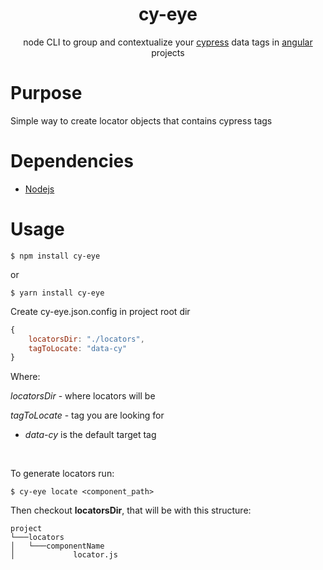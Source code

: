 <div align="center">

# cy-eye

node CLI to group and contextualize your [cypress](https://www.cypress.io/) data tags in [angular](https://angular.io/) projects
</div>

# Purpose

Simple way to create locator objects that contains cypress tags

# Dependencies

- [Nodejs](https://nodejs.org/en/)

# Usage

```
$ npm install cy-eye
```

or

```
$ yarn install cy-eye
```

Create cy-eye.json.config in project root dir

```js
{
    locatorsDir: "./locators",
    tagToLocate: "data-cy"
}
```

Where:

_locatorsDir_ - where locators will be

_tagToLocate_ - tag you are looking for

- _data-cy_ is the default target tag

<br>

To generate locators run:

```
$ cy-eye locate <component_path>
```

Then checkout **locatorsDir**, that will be with this structure:

```
project
└───locators
│   └───componentName
│             locator.js
```
